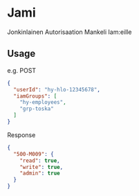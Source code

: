 # Jami
Jonkinlainen Autorisaation Mankeli Iam:eille

## Usage
e.g. POST
```json
{
  "userId": "hy-hlo-12345678",
  "iamGroups": [
    "hy-employees",
    "grp-toska"
  ]
}
```
Response 
```json
{
  "500-M009": {
    "read": true,
    "write": true,
    "admin": true
  }
}
```
